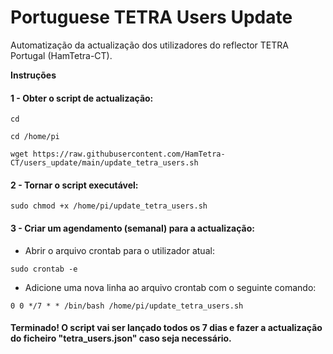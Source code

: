 # Portuguese TETRA Users Update

Automatização da actualização dos utilizadores do reflector TETRA Portugal (HamTetra-CT).

**Instruções**

#### 1 - Obter o script de actualização:
```
cd
```
```
cd /home/pi
```
```
wget https://raw.githubusercontent.com/HamTetra-CT/users_update/main/update_tetra_users.sh
```
#### 2 - Tornar o script executável:
```
sudo chmod +x /home/pi/update_tetra_users.sh
```
#### 3 - Criar um agendamento (semanal) para a actualização:

+ Abrir o arquivo crontab para o utilizador atual:
```
sudo crontab -e
```
+ Adicione uma nova linha ao arquivo crontab com o seguinte comando:
```
0 0 */7 * * /bin/bash /home/pi/update_tetra_users.sh
```

#### Terminado! O script vai ser lançado todos os 7 dias e fazer a actualização do ficheiro "tetra_users.json" caso seja necessário. 
